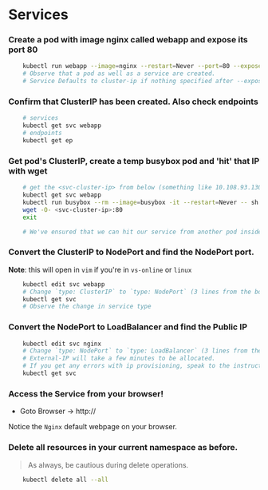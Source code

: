 
# Services

### Create a pod with image nginx called webapp and expose its port 80

```bash
    kubectl run webapp --image=nginx --restart=Never --port=80 --expose
    # Observe that a pod as well as a service are created. 
    # Service Defaults to cluster-ip if nothing specified after --expose
```

### Confirm that ClusterIP has been created. Also check endpoints

```bash
    # services
    kubectl get svc webapp 
    # endpoints
    kubectl get ep 
```

### Get pod's ClusterIP, create a temp busybox pod and 'hit' that IP with wget

```bash
    # get the <svc-cluster-ip> from below (something like 10.108.93.130)
    kubectl get svc webapp 
    kubectl run busybox --rm --image=busybox -it --restart=Never -- sh    
    wget -O- <svc-cluster-ip>:80
    exit

    # We've ensured that we can hit our service from another pod inside the same cluster.    
```

### Convert the ClusterIP to NodePort and find the NodePort port.

**Note**: this will open in `vim` if you're in `vs-online` or `linux`

```bash
    kubectl edit svc webapp
    # Change `type: ClusterIP` to `type: NodePort` (3 lines from the bottom)
    kubectl get svc 
    # Observe the change in service type
```

### Convert the NodePort to LoadBalancer and find the Public IP 
```bash
    kubectl edit svc nginx
    # Change `type: NodePort` to `type: LoadBalancer` (3 lines from the bottom)
    # External-IP will take a few minutes to be allocated.
    # If you get any errors with ip provisioning, speak to the instructor as this may be due to subscription limits
    kubectl get svc 
```
### Access the Service from your browser!

* Goto Browser -> http://<external-ip-of-webapp>

Notice the `Nginx` default webpage on your browser.

### Delete all resources in your current namespace as before.

> As always, be cautious during delete operations.

```bash
    kubectl delete all --all
```

